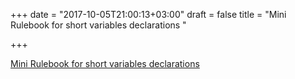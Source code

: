 +++
date = "2017-10-05T21:00:13+03:00"
draft = false
title = "Mini Rulebook for short variables declarations  "

+++

<p><a href="https://blog.learngoprogramming.com/golang-short-variable-declaration-rules-6df88c881ee?gi=1e4ee095dc9a">Mini Rulebook for short variables declarations  </a></p>
